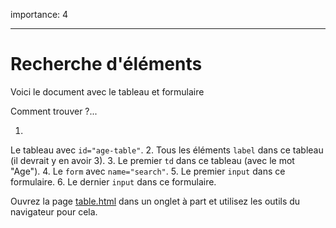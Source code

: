 importance: 4

---

# Recherche d'éléments

Voici le document avec le tableau et formulaire

Comment trouver ?...

1.
Le tableau avec `id="age-table"`.
2.
Tous les éléments `label` dans ce tableau (il devrait y en avoir 3).
3.
Le premier `td` dans ce tableau (avec le mot "Age").
4.
Le `form` avec `name="search"`.
5.
Le premier `input` dans ce formulaire.
6.
Le dernier `input` dans ce formulaire.

Ouvrez la page [table.html](table.html) dans un onglet à part et utilisez les outils du navigateur pour cela.
